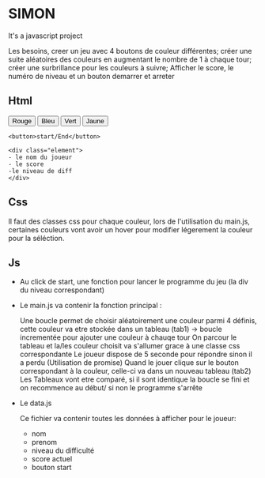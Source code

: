 # SIMON
It's a javascript project 


Les besoins, creer un jeu avec 4 boutons de couleur différentes;
créer une suite aléatoires des couleurs en augmentant le nombre de 1 à chaque tour;
créer une surbrillance pour les couleurs à suivre;
Afficher le score, le numéro de niveau et un bouton demarrer et arreter

## Html

<div class="wrapper">
    <button>Rouge</button>
    <button>Bleu</button>
    <button>Vert</button>
    <button>Jaune</button>

    <button>start/End</button>

    <div class="element">
    - le nom du joueur
    - le score
    -le niveau de diff
    </div>
</div>


## Css

Il faut des classes css pour chaque couleur, lors de l'utilisation du main.js, certaines couleurs vont avoir un hover pour modifier légerement la couleur pour la séléction.

## Js

- Au click de start, une fonction pour lancer le programme du jeu (la div du niveau correspondant)

- Le main.js va contenir la fonction principal :

    Une boucle permet de choisir aléatoirement une couleur parmi 4 définis, cette couleur va etre stockée dans un tableau (tab1) -> boucle incrementée pour ajouter une couleur à chauqe tour
    On parcour le tableau et la/les couleur choisit va s'allumer grace à une classe css correspondante
    Le joueur dispose de 5 seconde pour répondre sinon il a perdu (Utilisation de promise)
    Quand le jouer clique sur le bouton correspondant à la couleur, celle-ci va dans un nouveau tableau (tab2)
    Les Tableaux vont etre comparé, si il sont identique la boucle se fini et on recommence au début/ si non le programme s'arrête

- Le data.js

    Ce fichier va contenir toutes les données à afficher pour le joueur:
    - nom
    - prenom
    - niveau du difficulté
    - score actuel
    - bouton start
